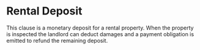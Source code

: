 # Rental Deposit

This clause is a monetary deposit for a rental property. When the property is inspected the landlord can
deduct damages and a payment obligation is emitted to refund the remaining deposit.